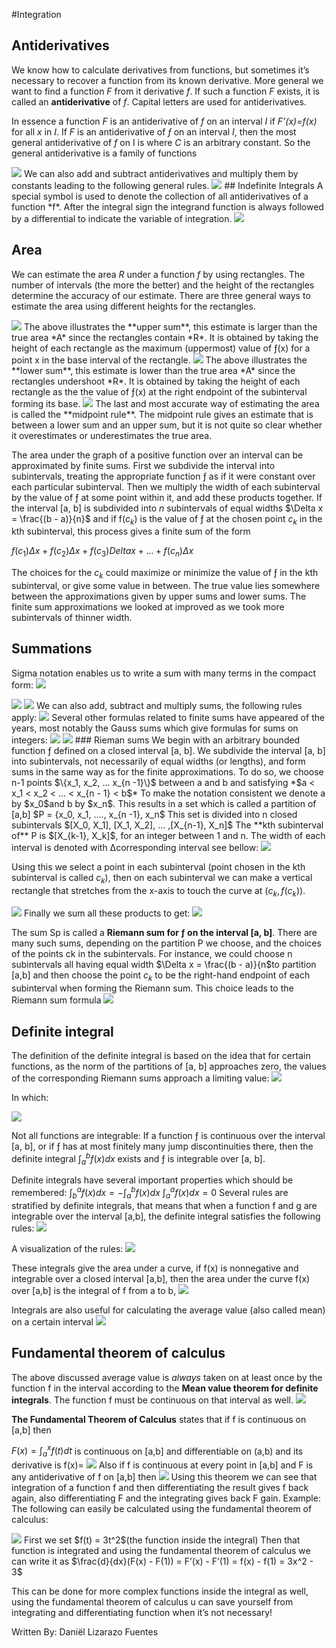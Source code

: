 #Integration

## Antiderivatives

We know how to calculate derivatives from functions, but sometimes it’s necessary to recover a function from its known derivative. More general we want to find a function _F_ from it derivative _f_. If such a function _F_ exists, it is called an **antiderivative** of _f_. Capital letters are used for antiderivatives.

In essence a function _F_ is an antiderivative of _f_ on an interval _I_ if _F’(x)=f(x)_ for all _x_ in _I_. If _F_ is an antiderivative of _ƒ_ on an interval _I_, then the most general antiderivative of _f_ on I is where _C_ is an arbitrary constant. So the general antiderivative is a family of functions

<img src="./antiderivativeTable.png" />
We can also add and subtract antiderivatives and multiply them by constants leading to the following general rules.

<img src="./antiderivativeRules.png" />
## Indefinite Integrals
A special symbol is used to denote the collection of all antiderivatives of a function *f*. After the integral sign the integrand function is always followed by a differential to indicate the variable of integration.

<img src="./indefiniteIntegral.png" />

## Area

We can estimate the area _R_ under a function _f_ by using rectangles. The number of intervals (the more the better) and the height of the rectangles determine the accuracy of our estimate. There are three general ways to estimate the area using different heights for the rectangles.

<img src="./areaUpper.png" />
The above illustrates the **upper sum**, this estimate is larger than the true area *A* since the rectangles contain *R*. It is obtained by taking the height of each rectangle as the maximum (uppermost) value of ƒ(x) for a point x in the base interval of the rectangle.

<img src="./areaLower.png" />
The above illustrates the **lower sum**, this estimate is lower than the true area *A* since the rectangles undershoot *R*. It is obtained by taking the height of each rectangle as the
the value of ƒ(x) at the right endpoint of the subinterval forming its base.

<img src="./areaMid.png" />
The last and most accurate way of estimating the area is called the **midpoint rule**. The midpoint rule gives an estimate that is between a lower sum and an upper sum, but it is not quite so clear whether it overestimates or underestimates the true area.

The area under the graph of a positive function over an interval can be approximated by finite sums. First we subdivide the interval into subintervals, treating the appropriate function ƒ as if it were constant over each particular subinterval. Then we multiply the width of each subinterval by the value of ƒ at some point within it, and add these products together. If the interval [a, b] is subdivided into _n_ subintervals of equal widths $\Delta x = \frac{(b - a)}{n}$ and if f($c_k$) is the value of ƒ at the chosen point $c_k$ in the kth subinterval, this process gives a finite sum of the form

$f(c_1) \Delta x + f(c_2) \Delta x + f(c_3) Delta x + … + f(c_n) \Delta x$

The choices for the $c_k$ could maximize or minimize the value of ƒ in the kth subinterval, or give some value in between. The true value lies somewhere between the approximations given by upper sums and lower sums. The finite sum approximations we looked at improved as we took more subintervals of thinner width.

## Summations

Sigma notation enables us to write a sum with many terms in the compact form:
<img src="./sum.png" />

<img src="./sumNotation.png" />

<img src="./sumExpl.png" />
We can also add, subtract and multiply sums, the following rules apply:

<img src="./sumRules.png" />
Several other formulas related to finite sums have appeared of the years, most notably the Gauss sums which give formulas for sums on integers:
<img src="./gauss1.png" />

<img src="./gauss2and3.png" />
### Rieman sums
We begin with an arbitrary bounded function ƒ defined on a closed interval [a, b]. We subdivide the interval [a, b] into subintervals, not necessarily of equal widths (or lengths), and form sums in the same way as for the finite approximations. To do so, we choose n-1 points $\{x_1, x_2, … x_{n -1}\}$ between a and b and satisfying *$a < x_1 < x_2 < … < x_{n - 1} < b$* To make the notation consistent we denote a by $x_0$and b by $x_n$. This results in a set which is called a partition of [a,b]
$P = {x_0, x_1, ...., x_{n -1}, x_n$
This set is divided into n closed subintervals 
$[X_0, X_1], [X_1, X_2], … ,[X_{n-1}, X_n]$
The **kth subinterval of** P is $[X_{k-1}, X_k]$, for an integer between 1 and n. The width of each interval is denoted with Δcorresponding interval see bellow:
<img src="./kinterval.png" />

Using this we select a point in each subinterval (point chosen in the kth subinterval is called $c_k$), then on each subinterval we can make a vertical rectangle that stretches from the x-axis to touch the curve at ($c_k, f(c_k)$).

<img src="./rectanglegraph.png" />
Finally we sum all these products to get:
<img src="./productSum.png" />

The sum Sp is called a **Riemann sum for ƒ on the interval [a, b]**. There are many such sums, depending on the partition P we choose, and the choices of the points ck in the subintervals. For instance, we could choose n subintervals all having equal width $\Delta x = \frac{(b - a)}{n$to partition [a,b] and then choose the point $c_k$ to be the right-hand endpoint of each subinterval when forming the Riemann sum. This choice leads to the Riemann sum formula
<img src="./riemannSum.png" />

## Definite integral

The definition of the definite integral is based on the idea that for certain functions, as the norm of the partitions of [a, b] approaches zero, the values of the corresponding Riemann sums approach a limiting value:
<img src="./integral.png" />

In which:

<img src="./integralNotation.png" />

Not all functions are integrable: If a function ƒ is continuous over the interval [a, b], or if ƒ has at most finitely many jump discontinuities there, then the definite integral $\int_{a}^{b} f(x) dx$
exists and ƒ is integrable over [a, b].

Definite integrals have several important properties which should be remembered:
$\int_{b}^{a} f(x) dx = - \int_{a}^{b} f(x) dx$
$\int_{a}^{a} f(x) dx = 0$
Several rules are stratified by definite integrals, that means that when a function f and g are integrable over the interval [a,b], the definite integral satisfies the following rules:
<img src="./integralRules.png" />

A visualization of the rules:
<img src="./integralRulesVisualization.png" />

These integrals give the area under a curve, if f(x) is nonnegative and integrable over a closed interval [a,b], then the area under the curve f(x) over [a,b] is the integral of f from a to b,
<img src="./integral2.png" />

Integrals are also useful for calculating the average value (also called mean) on a certain interval
<img src="./averageIntegral.png" />

## Fundamental theorem of calculus

The above discussed average value is _always_ taken on at least once by the function f in the interval according to the **Mean value theorem for definite integrals**. The function f must be continuous on that interval as well.
<img src="./mean.png" />

**The Fundamental Theorem of Calculus** states that if f is continuous on [a,b] then

$F(x)= \int_{a}^{x} f(t) dt$ is continuous on [a,b] and differentiable on (a,b) and its derivative is f(x)=
<img src="./fundamental.png" />
Also if f is continuous at every point in [a,b] and F is any antiderivative of f on [a,b] then
<img src="./fundamental2.png" />
Using this theorem we can see that integration of a function f and then differentiating the result gives f back again, also differentiating F and the integrating gives back F gain.
Example:
The following can easily be calculated using the fundamental theorem of calculus:

<img src="./supself.png" />
First we set $f(t) = 3t^2$(the function inside the integral)
Then that function is integrated and using the fundamental theorem of calculus we can write it as 
$\frac{d}{dx}(F(x) - F(1)) = F’(x) - F’(1) = f(x) - f(1) = 3x^2 - 3$

This can be done for more complex functions inside the integral as well, using the fundamental theorem of calculus u can save yourself from integrating and differentiating function when it’s not necessary!

<p class="contributor">Written By: Daniël Lizarazo Fuentes</p>
